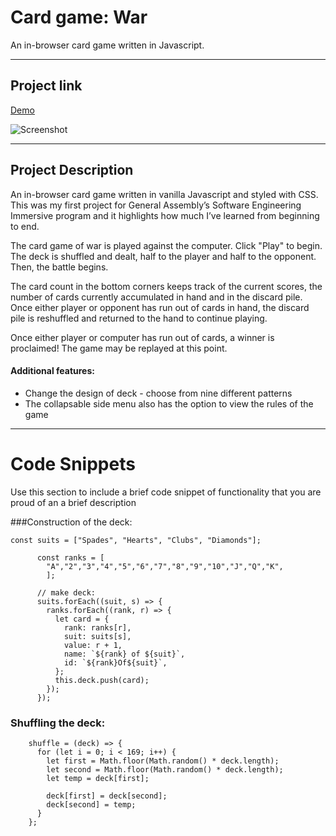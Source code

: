 # Card game: War

An in-browser card game written in Javascript.

---

## Project link

[Demo](https://kristenprescott.github.io/War/)

![Screenshot](https://res.cloudinary.com/dp1pjn2sy/image/upload/v1616747150/other/WarRules_daooct.png)

---

## Project Description

An in-browser card game written in vanilla Javascript and styled with CSS. This was my first project for General Assembly’s Software Engineering Immersive program and it highlights how much I’ve learned from beginning to end.

The card game of war is played against the computer. Click "Play" to begin. The deck is shuffled and dealt, half to the player and half to the opponent. Then, the battle begins.

The card count in the bottom corners keeps track of the current scores, the number of cards currently accumulated in hand and in the discard pile. Once either player or opponent has run out of cards in hand, the discard pile is reshuffled and returned to the hand to continue playing.

Once either player or computer has run out of cards, a winner is proclaimed! The game may be replayed at this point.

#### Additional features:

- Change the design of deck - choose from nine different patterns
- The collapsable side menu also has the option to view the rules of the game

---

# Code Snippets

Use this section to include a brief code snippet of functionality that you are proud of an a brief description

###Construction of the deck:

```
const suits = ["Spades", "Hearts", "Clubs", "Diamonds"];

      const ranks = [
        "A","2","3","4","5","6","7","8","9","10","J","Q","K",
        ];

      // make deck:
      suits.forEach((suit, s) => {
        ranks.forEach((rank, r) => {
          let card = {
            rank: ranks[r],
            suit: suits[s],
            value: r + 1,
            name: `${rank} of ${suit}`,
            id: `${rank}Of${suit}`,
          };
          this.deck.push(card);
        });
      });
```

### Shuffling the deck:

```
    shuffle = (deck) => {
      for (let i = 0; i < 169; i++) {
        let first = Math.floor(Math.random() * deck.length);
        let second = Math.floor(Math.random() * deck.length);
        let temp = deck[first];

        deck[first] = deck[second];
        deck[second] = temp;
      }
    };
```

